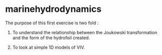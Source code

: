 # marinehydrodynamics

The purpose of this first exercise is two fold :

1. To understand the relationship between the Joukowski transformation and the form of the hydrofoil created. 

2. To look at simple 1D models of VIV.

